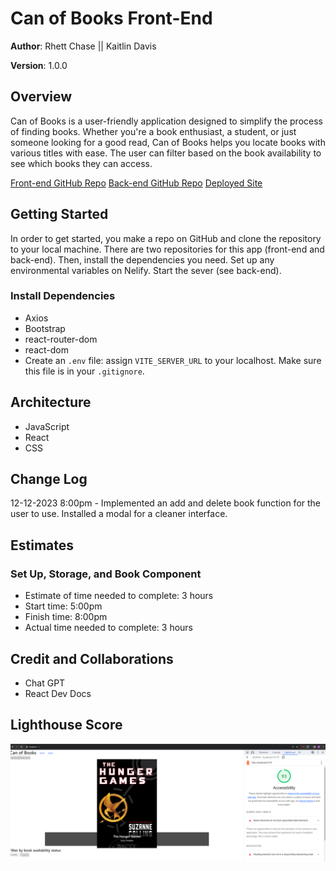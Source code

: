 # Can of Books Front-End

**Author**: Rhett Chase || Kaitlin Davis

**Version**: 1.0.0

## Overview

Can of Books is a user-friendly application designed to simplify the process of finding books. Whether you're a book enthusiast, a student, or just someone looking for a good read, Can of Books helps you locate books with various titles with ease. The user can filter based on the book availability to see which books they can access.

[Front-end GitHub Repo](https://github.com/KaitlinDa/can-of-books-frontend)
[Back-end GitHub Repo](https://github.com/rhettchase/code-301-can-of-books-backend/tree/main)
[Deployed Site](https://can-of-books-rckd.netlify.app/)

## Getting Started

In order to get started, you make a repo on GitHub and clone the repository to your local machine. There are two repositories for this app (front-end and back-end). Then, install the dependencies you need. Set up any environmental variables on Nelify. Start the sever (see back-end).

### Install Dependencies

- Axios
- Bootstrap
- react-router-dom
- react-dom
- Create an `.env` file: assign `VITE_SERVER_URL` to your localhost. Make sure this file is in your `.gitignore`.

## Architecture

- JavaScript
- React
- CSS

## Change Log

12-12-2023 8:00pm - Implemented an add and delete book function for the user to use. Installed a modal for a cleaner interface.

## Estimates

### Set Up, Storage, and Book Component

- Estimate of time needed to complete: 3 hours
- Start time: 5:00pm
- Finish time: 8:00pm
- Actual time needed to complete: 3 hours

## Credit and Collaborations

- Chat GPT
- React Dev Docs

## Lighthouse Score

![Lighthouse Score for front-end application](img/lighthouse.png)
